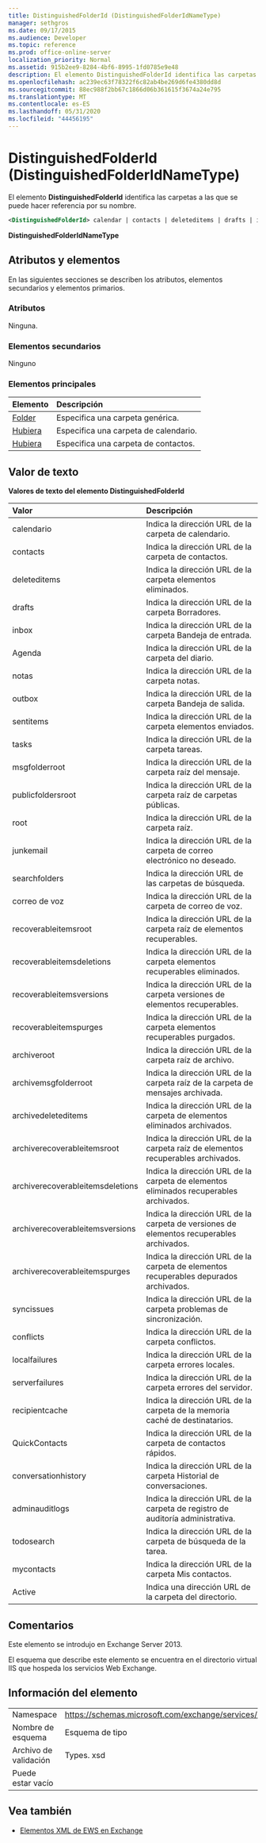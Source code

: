 ```yaml
---
title: DistinguishedFolderId (DistinguishedFolderIdNameType)
manager: sethgros
ms.date: 09/17/2015
ms.audience: Developer
ms.topic: reference
ms.prod: office-online-server
localization_priority: Normal
ms.assetid: 915b2ee9-8284-4bf6-8995-1fd0785e9e48
description: El elemento DistinguishedFolderId identifica las carpetas a las que se puede hacer referencia por su nombre.
ms.openlocfilehash: ac239ec63f78322f6c82ab4be269d6fe4380dd8d
ms.sourcegitcommit: 88ec988f2bb67c1866d06b361615f3674a24e795
ms.translationtype: MT
ms.contentlocale: es-ES
ms.lasthandoff: 05/31/2020
ms.locfileid: "44456195"
---
```

# <a name="distinguishedfolderid-distinguishedfolderidnametype"></a>DistinguishedFolderId (DistinguishedFolderIdNameType)

El elemento **DistinguishedFolderId** identifica las carpetas a las que se puede hacer referencia por su nombre. 
  
```XML
<DistinguishedFolderId> calendar | contacts | deleteditems | drafts | inbox | journal | notes | outbox | sentitems | tasks | msgfolderroot | publicfoldersroot | root | junkemail | searchfolders | voicemail | recoverableitemsroot | recoverableitemsdeletions | recoverableitemsversions | recoverableitemspurges | archiveroot | archivemsgfolderroot | archivedeleteditems | archiverecoverableitemsroot | archiverecoverableitemsdeletions | archiverecoverableitemsversions | archiverecoverableitemspurges | syncissues | conflicts | localfailures | serverfailures | recipientcache | quickcontacts | conversationhistory | adminauditlogs | todosearch | mycontacts | directory | imcontactlist | peopleconnect</DistinguishedFolderId>
```

 **DistinguishedFolderIdNameType**
## <a name="attributes-and-elements"></a>Atributos y elementos

En las siguientes secciones se describen los atributos, elementos secundarios y elementos primarios.
  
### <a name="attributes"></a>Atributos

Ninguna.
  
### <a name="child-elements"></a>Elementos secundarios

Ninguno
  
### <a name="parent-elements"></a>Elementos principales

|**Elemento**|**Descripción**|
|:-----|:-----|
|[Folder](folder.md) <br/> |Especifica una carpeta genérica.  <br/> |
|[Hubiera](calendarfolder.md) <br/> |Especifica una carpeta de calendario.  <br/> |
|[Hubiera](contactsfolder.md) <br/> |Especifica una carpeta de contactos.  <br/> |
   
## <a name="text-value"></a>Valor de texto

**Valores de texto del elemento DistinguishedFolderId**

|**Valor**|**Descripción**|
|:-----|:-----|
|calendario  <br/> |Indica la dirección URL de la carpeta de calendario.  <br/> |
|contacts  <br/> |Indica la dirección URL de la carpeta de contactos.  <br/> |
|deleteditems  <br/> |Indica la dirección URL de la carpeta elementos eliminados.  <br/> |
|drafts  <br/> |Indica la dirección URL de la carpeta Borradores.  <br/> |
|inbox  <br/> |Indica la dirección URL de la carpeta Bandeja de entrada.  <br/> |
|Agenda  <br/> |Indica la dirección URL de la carpeta del diario.  <br/> |
|notas  <br/> |Indica la dirección URL de la carpeta notas.  <br/> |
|outbox  <br/> |Indica la dirección URL de la carpeta Bandeja de salida.  <br/> |
|sentitems  <br/> |Indica la dirección URL de la carpeta elementos enviados.  <br/> |
|tasks  <br/> |Indica la dirección URL de la carpeta tareas.  <br/> |
|msgfolderroot  <br/> |Indica la dirección URL de la carpeta raíz del mensaje.  <br/> |
|publicfoldersroot  <br/> |Indica la dirección URL de la carpeta raíz de carpetas públicas.  <br/> |
|root  <br/> |Indica la dirección URL de la carpeta raíz.  <br/> |
|junkemail  <br/> |Indica la dirección URL de la carpeta de correo electrónico no deseado.  <br/> |
|searchfolders  <br/> |Indica la dirección URL de las carpetas de búsqueda.  <br/> |
|correo de voz  <br/> |Indica la dirección URL de la carpeta de correo de voz.  <br/> |
|recoverableitemsroot  <br/> |Indica la dirección URL de la carpeta raíz de elementos recuperables.  <br/> |
|recoverableitemsdeletions  <br/> |Indica la dirección URL de la carpeta elementos recuperables eliminados.  <br/> |
|recoverableitemsversions  <br/> |Indica la dirección URL de la carpeta versiones de elementos recuperables.  <br/> |
|recoverableitemspurges  <br/> |Indica la dirección URL de la carpeta elementos recuperables purgados.  <br/> |
|archiveroot  <br/> |Indica la dirección URL de la carpeta raíz de archivo.  <br/> |
|archivemsgfolderroot  <br/> |Indica la dirección URL de la carpeta raíz de la carpeta de mensajes archivada.  <br/> |
|archivedeleteditems  <br/> |Indica la dirección URL de la carpeta de elementos eliminados archivados.  <br/> |
|archiverecoverableitemsroot  <br/> |Indica la dirección URL de la carpeta raíz de elementos recuperables archivados.  <br/> |
|archiverecoverableitemsdeletions  <br/> |Indica la dirección URL de la carpeta de elementos eliminados recuperables archivados.  <br/> |
|archiverecoverableitemsversions  <br/> |Indica la dirección URL de la carpeta de versiones de elementos recuperables archivados.  <br/> |
|archiverecoverableitemspurges  <br/> |Indica la dirección URL de la carpeta de elementos recuperables depurados archivados.  <br/> |
|syncissues  <br/> |Indica la dirección URL de la carpeta problemas de sincronización.  <br/> |
|conflicts  <br/> |Indica la dirección URL de la carpeta conflictos.  <br/> |
|localfailures  <br/> |Indica la dirección URL de la carpeta errores locales.  <br/> |
|serverfailures  <br/> |Indica la dirección URL de la carpeta errores del servidor.  <br/> |
|recipientcache  <br/> |Indica la dirección URL de la carpeta de la memoria caché de destinatarios.  <br/> |
|QuickContacts  <br/> |Indica la dirección URL de la carpeta de contactos rápidos.  <br/> |
|conversationhistory  <br/> |Indica la dirección URL de la carpeta Historial de conversaciones.  <br/> |
|adminauditlogs  <br/> |Indica la dirección URL de la carpeta de registro de auditoría administrativa.  <br/> |
|todosearch  <br/> |Indica la dirección URL de la carpeta de búsqueda de la tarea.  <br/> |
|mycontacts  <br/> |Indica la dirección URL de la carpeta Mis contactos.  <br/> |
|Active  <br/> |Indica una dirección URL de la carpeta del directorio.  <br/> |
   
## <a name="remarks"></a>Comentarios

Este elemento se introdujo en Exchange Server 2013.
  
El esquema que describe este elemento se encuentra en el directorio virtual IIS que hospeda los servicios Web Exchange.
  
## <a name="element-information"></a>Información del elemento

|||
|:-----|:-----|
|Namespace  <br/> |https://schemas.microsoft.com/exchange/services/2006/types  <br/> |
|Nombre de esquema  <br/> |Esquema de tipo  <br/> |
|Archivo de validación  <br/> |Types. xsd  <br/> |
|Puede estar vacío  <br/> ||
   
## <a name="see-also"></a>Vea también

- [Elementos XML de EWS en Exchange](ews-xml-elements-in-exchange.md)

